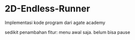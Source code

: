 # 2D-Endless-Runner

Implementasi kode program dari agate academy

sedikit penambahan fitur:
menu awal saja. belum bisa pause
